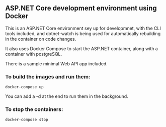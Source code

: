 ## ASP.NET Core development environment using Docker

This is an ASP.NET Core environment sey up for developmnet, with the CLI tools included, and dotnet-watch is being used for automatically rebuilding in the container on code changes.

It also uses Docker Compose to start the ASP.NET container, along with a container with postgreSQL. 

There is a sample minimal Web API app included. 

### To build the images and run them: 

```docker-compose up```

You can add a -d at the end to run them in the background. 

### To stop the containers: 

```docker-compose stop```
